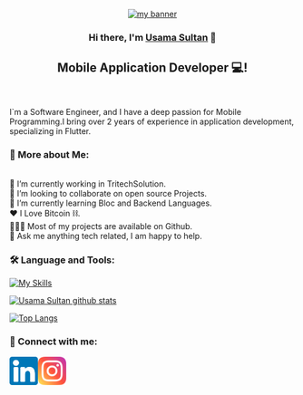 <p align="center">
  <a href="https://usamasultan.netlify.app/" target="_blank" rel="noreferrer"><img width=”400" height=”100" src="https://media.licdn.com/dms/image/D4E12AQGWZAOnLDRaQw/article-cover_image-shrink_720_1280/0/1656679844338?e=1713398400&v=beta&t=I0VAz6i7F0C_6v_K35eP7mKLFxmPnss1exPQTZgAIMU" alt="my banner"></a>
</p>
<h3 align="center">
Hi there, I'm <a href="https://usamasultan.netlify.app/" target="_blank" rel="noreferrer">Usama Sultan</a> 👋
</h3>

<h2 align="center">
Mobile Application Developer 💻!
</h2> 
<br>

I`m a Software Engineer, and I have a deep passion for Mobile Programming.I bring over 2 years of experience in application development, specializing in Flutter.

### 🤔 More about Me:
<br>
🔭   I’m currently working in TritechSolution.
<br>
🤝   I’m looking to collaborate on open source Projects.
<br>
🌱   I’m currently learning Bloc and Backend Languages. 
<br>
❤️   I Love Bitcoin ⛓.
<br>
👨🏻‍💻   Most of my projects are available on Github.
<br>
💬   Ask me anything tech related, I am happy to help. 




### 🛠 Language and Tools:
[![My Skills](https://skillicons.dev/icons?i=flutter,java,git,html,css,firebase,github,nodejs,postman,mysql,&perline=10)](#)


[![Usama Sultan github stats](https://github-readme-stats.vercel.app/api?username=usamasultan2018)](https://github.com/usamasultan2018)

[![Top Langs](https://github-readme-stats.vercel.app/api/top-langs/?username=usamasultan2018&layout=compact)](https://github.com/usamasultan2018)



### 🤝 Connect with me:

<a href="https://www.linkedin.com/in/usama-sultan-b67972105/"><img align="left" src="https://raw.githubusercontent.com/usamasultan2018/usamasultan2018/main/images/linkedin.svg" alt="Usama Sultan | LinkedIn" width="50px"/></a>
<a href="https://www.instagram.com/usamak2/"><img align="left" src="https://raw.githubusercontent.com/usamasultan2018/usamasultan2018/main/images/instagram.svg" alt="Usama Sultan | LinkedIn" width="50px"/></a>


<!--
**usamasultan2018/usamasultan2018** is a ✨ _special_ ✨ repository because its `REA,DME.md` (this file) appears on your GitHub profile.

Here are some ideas to get you started:

